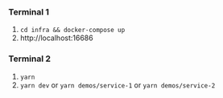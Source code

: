 ### Terminal 1

1. `cd infra && docker-compose up`
1. http://localhost:16686

### Terminal 2

1. `yarn`
2. `yarn dev` or `yarn demos/service-1` or `yarn demos/service-2`
